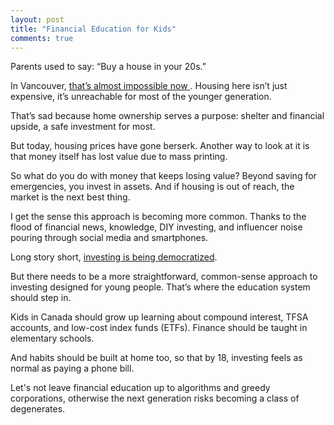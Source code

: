```yaml
---
layout: post
title: "Financial Education for Kids"
comments: true
---
```


Parents used to say: “Buy a house in your 20s.”

<p>
  In Vancouver, 
  <a href="https://vancouversun.com/business/real-estate/housing-affordability-vancouver-rbc-report">
    that’s almost impossible now
  </a>. 
  Housing here isn’t just expensive, it’s unreachable for most of the younger generation.
</p>

That’s sad because home ownership serves a purpose: shelter and financial upside, a safe investment for most.

But today, housing prices have gone berserk. Another way to look at it is that money itself has lost value due to mass printing.

So what do you do with money that keeps losing value? Beyond saving for emergencies, you invest in assets. And if housing is out of reach, the market is the next best thing.

I get the sense this approach is becoming more common. Thanks to the flood of financial news, knowledge, DIY investing, and influencer noise pouring through social media and smartphones.

Long story short, 
<a href="https://www.blackrock.com/corporate/investor-relations/larry-fink-annual-chairmans-letter"> investing is being democratized</a>. 

But there needs to be a more straightforward, common-sense approach to investing designed for young people. That’s where the education system should step in.

Kids in Canada should grow up learning about compound interest, TFSA accounts, and low-cost index funds (ETFs). Finance should be taught in elementary schools.

And habits should be built at home too, so that by 18, investing feels as normal as paying a phone bill.

Let's not leave financial education up to algorithms and greedy corporations, otherwise the next generation risks becoming a class of degenerates.

